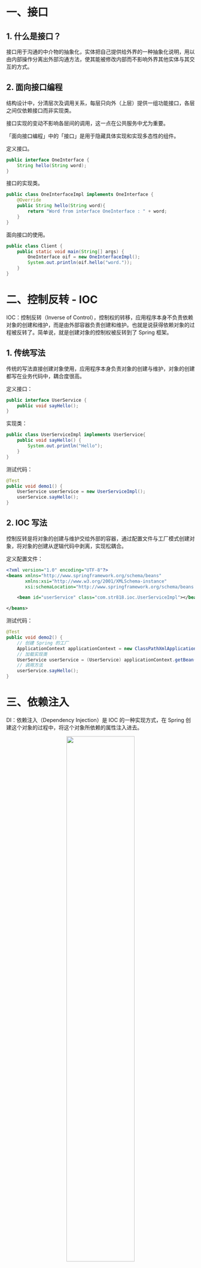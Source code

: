 # 一、接口

## 1. 什么是接口？

接口用于沟通的中介物的抽象化，实体把自己提供给外界的一种抽象化说明，用以由内部操作分离出外部沟通方法，使其能被修改内部而不影响外界其他实体与其交互的方式。

## 2. 面向接口编程

结构设计中，分清层次及调用关系，每层只向外（上层）提供一组功能接口，各层之间仅依赖接口而非实现类。

接口实现的变动不影响各层间的调用，这一点在公共服务中尤为重要。

「面向接口编程」中的「接口」是用于隐藏具体实现和实现多态性的组件。

定义接口。

```java
public interface OneInterface {
    String hello(String word);
}
```

接口的实现类。

```java
public class OneInterfaceImpl implements OneInterface {
    @Override
    public String hello(String word){
        return "Word from interface OneInterface : " + word;
    }
}
```

面向接口的使用。

```java
public class Client {
    public static void main(String[] args) {
        OneInterface oif = new OneInterfaceImpl();
        System.out.println(oif.hello("word."));
    }
}
```

# 二、控制反转 - IOC

IOC：控制反转（Inverse of Control），控制权的转移，应用程序本身不负责依赖对象的创建和维护，而是由外部容器负责创建和维护。也就是说获得依赖对象的过程被反转了。简单说，就是创建对象的控制权被反转到了 Spring 框架。

## 1. 传统写法

传统的写法直接创建对象使用，应用程序本身负责对象的创建与维护，对象的创建都写在业务代码中，耦合度很高。

定义接口：
```java
public interface UserService {
    public void sayHello();
}
```

实现类：
```java
public class UserServiceImpl implements UserService{
    public void sayHello() {
        System.out.println("Hello");
    }
}
```

测试代码：
```java
@Test
public void demo1() {
    UserService userService = new UserServiceImpl();
    userService.sayHello();
}
```

## 2. IOC 写法

控制反转是将对象的创建与维护交给外部的容器，通过配置文件与工厂模式创建对象，将对象的创建从逻辑代码中剥离，实现松耦合。

定义配置文件：
```xml
<?xml version="1.0" encoding="UTF-8"?>
<beans xmlns="http://www.springframework.org/schema/beans"
       xmlns:xsi="http://www.w3.org/2001/XMLSchema-instance"
       xsi:schemaLocation="http://www.springframework.org/schema/beans http://www.springframework.org/schema/beans/spring-beans.xsd">

    <bean id="userService" class="com.str818.ioc.UserServiceImpl"></bean>

</beans>
```

测试代码：
```java
@Test
public void demo2() {
    // 创建 Spring 的工厂
    ApplicationContext applicationContext = new ClassPathXmlApplicationContext("applicationContext.xml");
    // 加载实现类
    UserService userService = (UserService) applicationContext.getBean("userService");
    // 调用方法
    userService.sayHello();
}
```

# 三、依赖注入

DI：依赖注入（Dependency Injection）是 IOC 的一种实现方式，在 Spring 创建这个对象的过程中，将这个对象所依赖的属性注入进去。

<div align="center">  <img src="img/IoC.png" width="60%"/> </div><br>

## 1. 传统写法

接着上面的例子，如果要给 UserServiceImpl 对象添加属性，在创建对象之后需要在代码中对属性进行初始化。

UserServiceImpl 类。
```java
public class UserServiceImpl implements UserService{

    private String name;

    public String getName() {
        return name;
    }

    public void setName(String name) {
        this.name = name;
    }

    public void sayHello() {
        System.out.println("Hello " + name);
    }
}
```

测试类，由于接口没有 name 的属性，所以不能使用接口引用对象了。
```java
@Test
public void demo1() {
    // UserService userService = new UserServiceImpl();
    UserServiceImpl userService = new UserServiceImpl();
    userService.setName("张三");
    userService.sayHello();
}
```

## 2. 依赖注入

依赖注入方法只需要对配置文件更改，不需要修改源代码。
```xml
<bean id="userService" class="com.str818.ioc.UserServiceImpl">
    <property name="name" value="李四"></property>
</bean>
```


# 三、Spring 的 Bean 配置

`spring-ioc.xml` 配置文件。

```xml
<?xml version="1.0" encoding="UTF-8"?>
<beans xmlns="http://www.springframework.org/schema/beans"
       xmlns:xsi="http://www.w3.org/2001/XMLSchema-instance"
       xsi:schemaLocation="http://www.springframework.org/schema/beans
       http://www.springframework.org/schema/beans/spring-beans.xsd">

    <bean id="test" class="com.str818.bean.Test"></bean>
</beans>
```

待装配的 Bean。

```java
package com.str818.bean;
public class Test {
    public void print(){
        System.out.println("test success!");
    }
}
```

测试类。

```java
public class Client {
    public static void main(String[] args) {
        ApplicationContext context = new ClassPathXmlApplicationContext("classpath:spring-ioc.xml");
        Test test = (Test) context.getBean("test");
        test.print();
    }
}
```

# 三、Bean 容器的初始化

## 1. 基础

- org.springframework.beans
- org.springframework.context
- BeanFactory 提供配置结构和基本功能，加载并初始化 Bean。
- ApplicationContext 保存了 Bean 对象并在 Spring 中被广泛使用。

## 2. 方式

### I. 本地文件

```java
FileSystemXmlApplicationContext context = new FileSystemXmlApplicationContext("F:/workspace/appcontext.xml");
```

### II. Classpath

```java
ClassPathXmlApplicationContext context = new ClassPathXmlApplicationContext("classpath:spring-context.xml);
```

### III. Web 应用

```xml
<listener>
    <listener-class>org.springframework.web.context.ContextLoaderListener</listener-class>
</listener>
<servlet>
    <servlet-name>context</servlet-name>
    <servlet-class>org.springframework.web.context.ContextLoaderServlet</servlet.class>
    <load-on-startup>1</load-on-startup>
</servlet>
```

# 四、Spring 注入

Spring 注入是指在启动 Spring 容器加载 bean 配置的时候，完成对变量的赋值行为。

## 1. Setter 注入

```java
public class TestA {
    private TestB myTestB;
    public void setMyTestB(TestB myTestB) {
        this.myTestB = myTestB;
    }
}
```

xml 配置文件。

```xml
<bean id="testA" class="TestA">
    <property name="myTestB">
        <ref bean="testB" />
    </property>
</bean>
<bean id="testB" class="TestB"></bean>
```

## 2. 构造注入

```java
public class TestA {
    private TestB myTestB;
    public TestA(TestB myTestB) {
        this.myTestB = myTestB;
    }
}
```

xml 配置文件。

```xml
<bean id="testA" class="TestA">
    <constructor-arg>
        <bean class="TestB" />
    </constructor-arg>
</bean>
```



